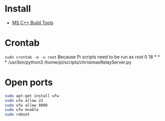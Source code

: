 # Install
* [MS C++ Build Tools](https://visualstudio.microsoft.com/thank-you-downloading-visual-studio/?sku=BuildTools&rel=14)

# Crontab
```sudo crontab -e -u root``` Because Pi scripts need to be run as root
0 18 * * * /usr/bin/python3 /home/pi/scripts/christmasRelayServer.py

# Open ports
```bash
sudo apt-get install ufw
sudo ufw allow 22
sudo ufw allow 8080
sudo ufw enable
sudo reboot
```